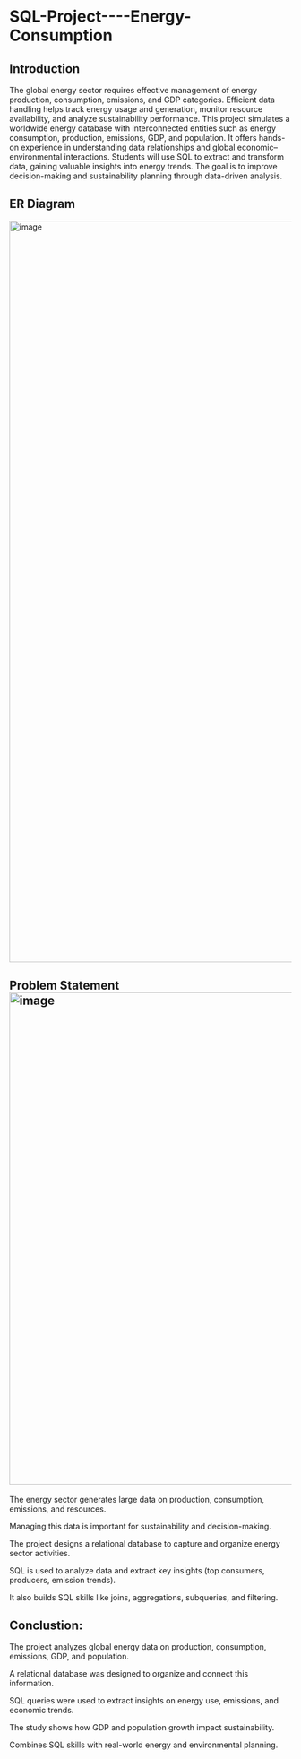 # SQL-Project----Energy-Consumption

## Introduction
The global energy sector requires effective management of energy production, consumption, emissions, and GDP categories.
Efficient data handling helps track energy usage and generation, monitor resource availability, and analyze sustainability performance.
This project simulates a worldwide energy database with interconnected entities such as energy consumption, production, emissions, GDP, and population.
It offers hands-on experience in understanding data relationships and global economic–environmental interactions.
Students will use SQL to extract and transform data, gaining valuable insights into energy trends.
The goal is to improve decision-making and sustainability planning through data-driven analysis.

## ER Diagram
<img width="2650" height="1323" alt="image" src="https://github.com/user-attachments/assets/c4809a07-0616-43a5-95a3-dc24bbe7158d" />

## Problem Statement<img width="3359" height="878" alt="image" src="https://github.com/user-attachments/assets/8f4bb278-d9f1-46a9-931e-1af4f05627cb" />
The energy sector generates large data on production, consumption, emissions, and resources.

Managing this data is important for sustainability and decision-making.

The project designs a relational database to capture and organize energy sector activities.

SQL is used to analyze data and extract key insights (top consumers, producers, emission trends).

It also builds SQL skills like joins, aggregations, subqueries, and filtering.

## Conclustion:
The project analyzes global energy data on production, consumption, emissions, GDP, and population.

A relational database was designed to organize and connect this information.

SQL queries were used to extract insights on energy use, emissions, and economic trends.

The study shows how GDP and population growth impact sustainability.

Combines SQL skills with real-world energy and environmental planning.
